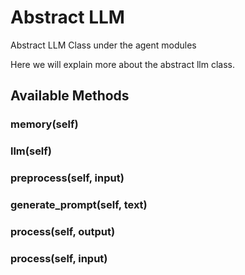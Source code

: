 # Abstract LLM

Abstract LLM Class under the agent modules

Here we will explain more about the abstract llm class.

## Available Methods

### memory(self)

### llm(self)

### preprocess(self, input)

### generate_prompt(self, text)

### process(self, output)

### process(self, input)
​
